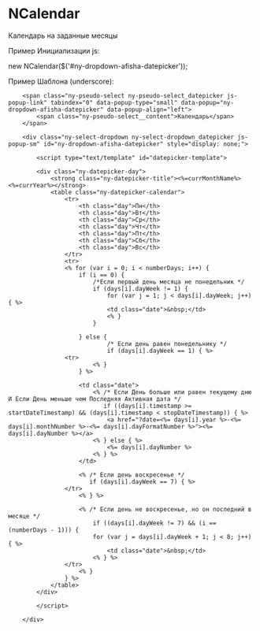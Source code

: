 NCalendar
=========

Календарь на заданные месяцы

Пример Инициализации js:

new NCalendar($('#ny-dropdown-afisha-datepicker'));

Пример Шаблона (underscore):


        <span class="ny-pseudo-select ny-pseudo-select_datepicker js-popup-link" tabindex="0" data-popup-type="small" data-popup="ny-dropdown-afisha-datepicker" data-popup-align="left">
            <span class="ny-pseudo-select__content">Календарь</span>
        </span>

        <div class="ny-select-dropdown ny-select-dropdown_datepicker js-popup-sm" id="ny-dropdown-afisha-datepicker" style="display: none;">

            <script type="text/template" id="datepicker-template">

            <div class="ny-datepicker-day">
                <strong class="ny-datepicker-title"><%=currMonthName%> <%=currYear%></strong>
                <table class="ny-datepicker-calendar">
                    <tr>
                        <th class="day">Пн</th>
                        <th class="day">Вт</th>
                        <th class="day">Ср</th>
                        <th class="day">Чт</th>
                        <th class="day">Пт</th>
                        <th class="day">Сб</th>
                        <th class="day">Вс</th>
                    </tr>
                    <tr>
                    <% for (var i = 0; i < numberDays; i++) {
                        if (i == 0) {
                            /*Если первый день месяца не понедельник */
                            if (days[i].dayWeek != 1) {
                                for (var j = 1; j < days[i].dayWeek; j++) { %>
                                <td class="date">&nbsp;</td>
                                <% }
                            }

                        } else {
                                /* Если день равен понедельнику */
                                if (days[i].dayWeek == 1) { %>
                    <tr>
                            <% }
                        } %>

                        <td class="date">
                            <% /* Если День больше или равен текущему дню И Если День меньше чем Последняя Активная дата */
                               if ((days[i].timestamp >= startDateTimestamp) && (days[i].timestamp < stopDateTimestamp)) { %>
                                <a href="?date=<%= days[i].year %>-<%= days[i].monthNumber %>-<%= days[i].dayFormatNumber %>"><%= days[i].dayNumber %></a>
                            <% } else { %>
                                <%= days[i].dayNumber %>
                            <% } %>
                        </td>

                        <% /* Если день воскресенье */
                           if (days[i].dayWeek == 7) { %>
                    </tr>
                        <% } %>

                        <% /* Если день не воскресенье, но он последний в месяце */
                            if ((days[i].dayWeek != 7) && (i == (numberDays - 1))) {
                            for (var j = days[i].dayWeek + 1; j < 8; j++) { %>
                                <td class="date">&nbsp;</td>
                            <% } %>
                    </tr>
                        <% }
                    } %>
                </table>
            </div>

            </script>

        </div>
